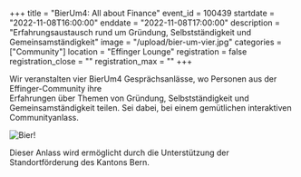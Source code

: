 +++
title = "BierUm4: All about Finance"
event_id = 100439
startdate = "2022-11-08T16:00:00"
enddate = "2022-11-08T17:00:00"
description = "Erfahrungsaustausch rund um Gründung, Selbstständigkeit und Gemeinsamständigkeit"
image = "/upload/bier-um-vier.jpg"
categories = ["Community"]
location = "Effinger Lounge"
registration = false
registration_close = ""
registration_max = ""
+++

Wir veranstalten vier BierUm4 Gesprächsanlässe, wo Personen aus der Effinger-Community ihre  
Erfahrungen über Themen von Gründung, Selbstständigkeit und Gemeinsamständigkeit teilen.
Sei dabei, bei einem gemütlichen interaktiven Communityanlass.

![Bier!](/upload/bier-um-vier.jpg)

Dieser Anlass wird ermöglicht durch die Unterstützung der Standortförderung des Kantons Bern.
